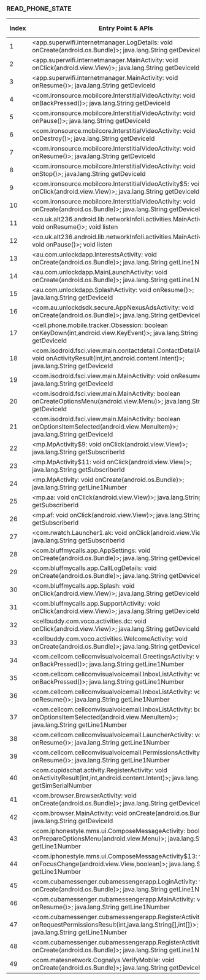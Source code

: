### READ_PHONE_STATE
| Index | Entry Point & APIs | Screen shot | Resource id | Label |
| ------------- | ------------- | ------------- |-------------|-------------|
| 1 | <app.superwifi.internetmanager.LogDetails: void onCreate(android.os.Bundle)>; java.lang.String getDeviceId | ![](D:\COSMOS\output\py\Play_win8\Communication\app.superwifi.internetmanager\app.superwifi.internetmanager.LogDetails.png) |  | |
| 2 | <app.superwifi.internetmanager.MainActivity: void onClick(android.view.View)>; java.lang.String getDeviceId | ![](D:\COSMOS\output\py\Play_win8\Communication\app.superwifi.internetmanager\app.superwifi.internetmanager.MainActivity.png) |  | |
| 3 | <app.superwifi.internetmanager.MainActivity: void onResume()>; java.lang.String getDeviceId | ![](D:\COSMOS\output\py\Play_win8\Communication\app.superwifi.internetmanager\app.superwifi.internetmanager.MainActivity.png) |  | |
| 4 | <com.ironsource.mobilcore.InterstitialVideoActivity: void onBackPressed()>; java.lang.String getDeviceId | ![](D:\COSMOS\output\py\Play_win8\Communication\com.tppm.neon.blue.emoji.keyboard\com.ironsource.mobilcore.InterstitialVideoActivity.png) |  | |
| 5 | <com.ironsource.mobilcore.InterstitialVideoActivity: void onPause()>; java.lang.String getDeviceId | ![](D:\COSMOS\output\py\Play_win8\Communication\com.tppm.neon.blue.emoji.keyboard\com.ironsource.mobilcore.InterstitialVideoActivity.png) |  | |
| 6 | <com.ironsource.mobilcore.InterstitialVideoActivity: void onDestroy()>; java.lang.String getDeviceId | ![](D:\COSMOS\output\py\Play_win8\Communication\com.tppm.neon.blue.emoji.keyboard\com.ironsource.mobilcore.InterstitialVideoActivity.png) |  | |
| 7 | <com.ironsource.mobilcore.InterstitialVideoActivity: void onResume()>; java.lang.String getDeviceId | ![](D:\COSMOS\output\py\Play_win8\Communication\com.tppm.neon.blue.emoji.keyboard\com.ironsource.mobilcore.InterstitialVideoActivity.png) |  | |
| 8 | <com.ironsource.mobilcore.InterstitialVideoActivity: void onStop()>; java.lang.String getDeviceId | ![](D:\COSMOS\output\py\Play_win8\Communication\com.tppm.neon.blue.emoji.keyboard\com.ironsource.mobilcore.InterstitialVideoActivity.png) |  | |
| 9 | <com.ironsource.mobilcore.InterstitialVideoActivity$5: void onClick(android.view.View)>; java.lang.String getDeviceId | ![](D:\COSMOS\output\py\Play_win8\Communication\com.tppm.neon.blue.emoji.keyboard\com.ironsource.mobilcore.InterstitialVideoActivity.png) |  | |
| 10 | <com.ironsource.mobilcore.InterstitialVideoActivity: void onCreate(android.os.Bundle)>; java.lang.String getDeviceId | ![](D:\COSMOS\output\py\Play_win8\Communication\com.tppm.neon.blue.emoji.keyboard\com.ironsource.mobilcore.InterstitialVideoActivity.png) |  | |
| 11 | <co.uk.alt236.android.lib.networkInfoIi.activities.MainActivity: void onResume()>; void listen | ![](D:\COSMOS\output\py\Play_win8\Communication\aws.apps.networkInfoIi\co.uk.alt236.android.lib.networkInfoIi.activities.MainActivity.png) |  | |
| 12 | <co.uk.alt236.android.lib.networkInfoIi.activities.MainActivity: void onPause()>; void listen | ![](D:\COSMOS\output\py\Play_win8\Communication\aws.apps.networkInfoIi\co.uk.alt236.android.lib.networkInfoIi.activities.MainActivity.png) |  | |
| 13 | <au.com.unlockdapp.InterestsActivity: void onCreate(android.os.Bundle)>; java.lang.String getLine1Number | ![](D:\COSMOS\output\py\Play_win8\Communication\boost.us.com.boostapp\au.com.unlockdapp.InterestsActivity.png) |  | |
| 14 | <au.com.unlockdapp.MainLaunchActivity: void onCreate(android.os.Bundle)>; java.lang.String getLine1Number | ![](D:\COSMOS\output\py\Play_win8\Communication\boost.us.com.boostapp\au.com.unlockdapp.MainLaunchActivity.png) |  | |
| 15 | <au.com.unlockdapp.SplashActivity: void onResume()>; java.lang.String getDeviceId | ![](D:\COSMOS\output\py\Play_win8\Communication\boost.us.com.boostapp\au.com.unlockdapp.SplashActivity.png) |  | |
| 16 | <com.au.unlockdsdk.secure.AppNexusAdsActivity: void onCreate(android.os.Bundle)>; java.lang.String getDeviceId | ![](D:\COSMOS\output\py\Play_win8\Communication\boost.us.com.boostapp\com.au.unlockdsdk.secure.AppNexusAdsActivity.png) |  | |
| 17 | <cell.phone.mobile.tracker.Obsession: boolean onKeyDown(int,android.view.KeyEvent)>; java.lang.String getDeviceId | ![](D:\COSMOS\output\py\Play_win8\Communication\cell.phone.mobile.tracker\cell.phone.mobile.tracker.Obsession.png) |  | |
| 18 | <com.isodroid.fsci.view.main.contactdetail.ContactDetailActivity: void onActivityResult(int,int,android.content.Intent)>; java.lang.String getDeviceId | ![](D:\COSMOS\output\py\Play_win8\Communication\com.androminigsm.fscifree\com.isodroid.fsci.view.main.contactdetail.ContactDetailActivity.png) |  | |
| 19 | <com.isodroid.fsci.view.main.MainActivity: void onResume()>; java.lang.String getDeviceId | ![](D:\COSMOS\output\py\Play_win8\Communication\com.androminigsm.fscifree\com.isodroid.fsci.view.main.MainActivity.png) |  | |
| 20 | <com.isodroid.fsci.view.main.MainActivity: boolean onCreateOptionsMenu(android.view.Menu)>; java.lang.String getDeviceId | ![](D:\COSMOS\output\py\Play_win8\Communication\com.androminigsm.fscifree\com.isodroid.fsci.view.main.MainActivity.png) |  | |
| 21 | <com.isodroid.fsci.view.main.MainActivity: boolean onOptionsItemSelected(android.view.MenuItem)>; java.lang.String getDeviceId | ![](D:\COSMOS\output\py\Play_win8\Communication\com.androminigsm.fscifree\com.isodroid.fsci.view.main.MainActivity.png) |  | |
| 22 | <mp.MpActivity$9: void onClick(android.view.View)>; java.lang.String getSubscriberId | ![](D:\COSMOS\output\py\Play_win8\Communication\com.antivirus\mp.MpActivity.png) |  | |
| 23 | <mp.MpActivity$11: void onClick(android.view.View)>; java.lang.String getSubscriberId | ![](D:\COSMOS\output\py\Play_win8\Communication\com.antivirus\mp.MpActivity.png) |  | |
| 24 | <mp.MpActivity: void onCreate(android.os.Bundle)>; java.lang.String getLine1Number | ![](D:\COSMOS\output\py\Play_win8\Communication\com.avast.android.vpn\mp.MpActivity.png) |  | |
| 25 | <mp.aa: void onClick(android.view.View)>; java.lang.String getSubscriberId | ![](D:\COSMOS\output\py\Play_win8\Communication\com.avast.android.vpn\mp.MpActivity.png) |  | |
| 26 | <mp.af: void onClick(android.view.View)>; java.lang.String getSubscriberId | ![](D:\COSMOS\output\py\Play_win8\Communication\com.avast.android.vpn\mp.MpActivity.png) |  | |
| 27 | <com.rwatch.Launcher1.ak: void onClick(android.view.View)>; java.lang.String getSubscriberId | ![](D:\COSMOS\output\py\Play_win8\Communication\com.ble.SmartWatch\com.rwatch.Launcher1.UserReister.png) |  | |
| 28 | <com.bluffmycalls.app.AppSettings: void onCreate(android.os.Bundle)>; java.lang.String getDeviceId | ![](D:\COSMOS\output\py\Play_win8\Communication\com.bluffmycalls.app\com.bluffmycalls.app.AppSettings.png) |  | |
| 29 | <com.bluffmycalls.app.CallLogDetails: void onCreate(android.os.Bundle)>; java.lang.String getDeviceId | ![](D:\COSMOS\output\py\Play_win8\Communication\com.bluffmycalls.app\com.bluffmycalls.app.CallLogDetails.png) |  | |
| 30 | <com.bluffmycalls.app.Splash: void onClick(android.view.View)>; java.lang.String getDeviceId | ![](D:\COSMOS\output\py\Play_win8\Communication\com.bluffmycalls.app\com.bluffmycalls.app.Splash.png) |  | |
| 31 | <com.bluffmycalls.app.SupportActivity: void onClick(android.view.View)>; java.lang.String getDeviceId | ![](D:\COSMOS\output\py\Play_win8\Communication\com.bluffmycalls.app\com.bluffmycalls.app.SupportActivity.png) |  | |
| 32 | <cellbuddy.com.voco.activities.dc: void onClick(android.view.View)>; java.lang.String getDeviceId | ![](D:\COSMOS\output\py\Play_win8\Communication\com.cellbuddy.voco\cellbuddy.com.voco.activities.RegistrationActivity.png) |  | |
| 33 | <cellbuddy.com.voco.activities.WelcomeActivity: void onCreate(android.os.Bundle)>; java.lang.String getDeviceId | ![](D:\COSMOS\output\py\Play_win8\Communication\com.cellbuddy.voco\cellbuddy.com.voco.activities.WelcomeActivity.png) |  | |
| 34 | <com.cellcom.cellcomvisualvoicemail.GreetingsActivity: void onBackPressed()>; java.lang.String getLine1Number | ![](D:\COSMOS\output\py\Play_win8\Communication\com.cellcom.cellcomvisualvoicemail\com.cellcom.cellcomvisualvoicemail.GreetingsActivity.png) |  | |
| 35 | <com.cellcom.cellcomvisualvoicemail.InboxListActivity: void onBackPressed()>; java.lang.String getLine1Number | ![](D:\COSMOS\output\py\Play_win8\Communication\com.cellcom.cellcomvisualvoicemail\com.cellcom.cellcomvisualvoicemail.InboxListActivity.png) |  | |
| 36 | <com.cellcom.cellcomvisualvoicemail.InboxListActivity: void onResume()>; java.lang.String getLine1Number | ![](D:\COSMOS\output\py\Play_win8\Communication\com.cellcom.cellcomvisualvoicemail\com.cellcom.cellcomvisualvoicemail.InboxListActivity.png) |  | |
| 37 | <com.cellcom.cellcomvisualvoicemail.InboxListActivity: boolean onOptionsItemSelected(android.view.MenuItem)>; java.lang.String getLine1Number | ![](D:\COSMOS\output\py\Play_win8\Communication\com.cellcom.cellcomvisualvoicemail\com.cellcom.cellcomvisualvoicemail.InboxListActivity.png) |  | |
| 38 | <com.cellcom.cellcomvisualvoicemail.LauncherActivity: void onResume()>; java.lang.String getLine1Number | ![](D:\COSMOS\output\py\Play_win8\Communication\com.cellcom.cellcomvisualvoicemail\com.cellcom.cellcomvisualvoicemail.LauncherActivity.png) |  | |
| 39 | <com.cellcom.cellcomvisualvoicemail.PermissionsActivity: void onResume()>; java.lang.String getLine1Number | ![](D:\COSMOS\output\py\Play_win8\Communication\com.cellcom.cellcomvisualvoicemail\com.cellcom.cellcomvisualvoicemail.PermissionsActivity.png) |  | |
| 40 | <com.cupidschat.activity.RegisterActivity: void onActivityResult(int,int,android.content.Intent)>; java.lang.String getSimSerialNumber | ![](D:\COSMOS\output\py\Play_win8\Communication\com.chatforkik\com.cupidschat.activity.RegisterActivity.png) |  | |
| 41 | <com.browser.BrowserActivity: void onCreate(android.os.Bundle)>; java.lang.String getDeviceId | ![](D:\COSMOS\output\py\Play_win8\Communication\com.cleaninternet.cleanbrowser\com.browser.BrowserActivity.png) |  | |
| 42 | <com.browser.MainActivity: void onCreate(android.os.Bundle)>; java.lang.String getDeviceId | ![](D:\COSMOS\output\py\Play_win8\Communication\com.cleaninternet.cleanbrowser\com.browser.MainActivity.png) |  | |
| 43 | <com.iphonestyle.mms.ui.ComposeMessageActivity: boolean onPrepareOptionsMenu(android.view.Menu)>; java.lang.String getLine1Number | ![](D:\COSMOS\output\py\Play_win8\Communication\com.crazystudio.mms6\com.iphonestyle.mms.ui.ComposeMessageActivity.png) |  | |
| 44 | <com.iphonestyle.mms.ui.ComposeMessageActivity$13: void onFocusChange(android.view.View,boolean)>; java.lang.String getLine1Number | ![](D:\COSMOS\output\py\Play_win8\Communication\com.crazystudio.mms6\com.iphonestyle.mms.ui.ComposeMessageActivity.png) |  | |
| 45 | <com.cubamessenger.cubamessengerapp.LoginActivity: void onCreate(android.os.Bundle)>; java.lang.String getLine1Number | ![](D:\COSMOS\output\py\Play_win8\Communication\com.cubamessenger.cubamessengerapp\com.cubamessenger.cubamessengerapp.LoginActivity.png) |  | |
| 46 | <com.cubamessenger.cubamessengerapp.MainActivity: void onResume()>; java.lang.String getLine1Number | ![](D:\COSMOS\output\py\Play_win8\Communication\com.cubamessenger.cubamessengerapp\com.cubamessenger.cubamessengerapp.MainActivity.png) |  | |
| 47 | <com.cubamessenger.cubamessengerapp.RegisterActivity: void onRequestPermissionsResult(int,java.lang.String[],int[])>; java.lang.String getLine1Number | ![](D:\COSMOS\output\py\Play_win8\Communication\com.cubamessenger.cubamessengerapp\com.cubamessenger.cubamessengerapp.RegisterActivity.png) |  | |
| 48 | <com.cubamessenger.cubamessengerapp.RegisterActivity: void onCreate(android.os.Bundle)>; java.lang.String getLine1Number | ![](D:\COSMOS\output\py\Play_win8\Communication\com.cubamessenger.cubamessengerapp\com.cubamessenger.cubamessengerapp.RegisterActivity.png) |  | |
| 49 | <com.matesnetwork.Cognalys.VerifyMobile: void onCreate(android.os.Bundle)>; java.lang.String getDeviceId | ![](D:\COSMOS\output\py\Play_win8\Communication\com.droidutilities.freetalk\com.matesnetwork.Cognalys.VerifyMobile.png) |  | |
